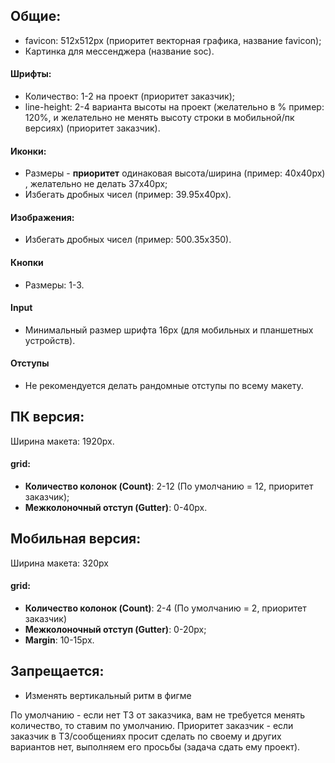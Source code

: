 ## Общие:
- favicon: 512x512px (приоритет векторная графика, название favicon);
- Картинка для мессенджера  (название soc).
#### Шрифты:
- Количество: 1-2 на проект (приоритет заказчик);
- line-height: 2-4 варианта высоты на проект (желательно в % пример: 120%, и желательно не менять высоту строки в мобильной/пк версиях) (приоритет заказчик).
#### Иконки:
- Размеры - **приоритет** одинаковая высота/ширина (пример: 40x40px) , желательно не делать 37х40px;
- Избегать дробных чисел (пример: 39.95х40px).
#### Изображения:
- Избегать дробных чисел (пример: 500.35х350).
#### Кнопки
- Размеры: 1-3.
#### Input
- Минимальный размер шрифта 16px (для мобильных и планшетных устройств).
#### Отступы
- Не рекомендуется делать рандомные отступы по всему макету.
## ПК версия:
Ширина макета: 1920px.
#### grid:
- **Количество колонок (Count)**: 2-12 (По умолчанию = 12, приоритет заказчик);
- **Межколоночный отступ (Gutter)**: 0-40px.

## Мобильная версия:
Ширина макета: 320px
#### grid:
- **Количество колонок (Count)**: 2-4 (По умолчанию = 2, приоритет заказчик)
- **Межколоночный отступ (Gutter)**:  0-20px;
- **Margin**: 10-15px.

## Запрещается:
- Изменять вертикальный ритм в фигме

По умолчанию - если нет ТЗ от заказчика, вам не требуется менять количество, то ставим по умолчанию. 
Приоритет заказчик - если заказчик в ТЗ/сообщениях просит сделать по своему и других вариантов нет, выполняем его просьбы (задача сдать ему проект).